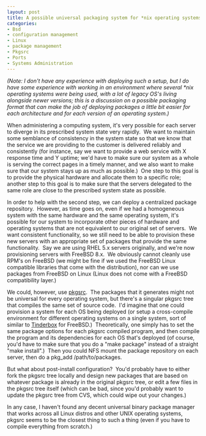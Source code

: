 ```yaml
--- 
layout: post
title: A possible universal packaging system for *nix operating systems
categories:
- Bsd
- configuration management
- Linux
- package management
- Pkgsrc
- Ports
- Systems Administration
---
```

<em>(Note: I don't have any experience with deploying such a setup, but I do have some experience with working in an environment where several *nix operating systems were being used, with a lot of legacy OS's living alongside newer versions; this is a discussion on a possible packaging format that can make the job of deploying packages a little bit easier for each architecture and for each version of an operating system.)</em>

When administering a computing system, it's very possible for each server to diverge in its prescribed system state very rapidly.  We want to maintain some semblance of consistency in the system state so that we know that the service we are providing to the customer is delivered reliably and consistently (for instance, say we want to provide a web service with X response time and Y uptime; we'd have to make sure our system as a whole is serving the correct pages in a timely manner, and we also want to make sure that our system stays up as much as possible.)  One step to this goal is to provide the physical hardware and allocate them to a specific role; another step to this goal is to make sure that the servers delegated to the same role are close to the prescribed system state as possible.

In order to help with the second step, we can deploy a centralized package repository.  However, as time goes on, even if we had a homogeneous system with the same hardware and the same operating system, it's possible for our system to incorporate other pieces of hardware and operating systems that are not equivalent to our original set of servers.  We want consistent functionality, so we still need to be able to provision these new servers with an appropriate set of packages that provide the same functionality.  Say we are using RHEL 5.x servers originally, and we're now provisioning servers with FreeBSD 8.x.  We obviously cannot cleanly use RPM's on FreeBSD (we might be fine if we used the FreeBSD Linux compatible libraries that come with the distribution), nor can we use packages from FreeBSD on Linux (Linux does not come with a FreeBSD compatibility layer.)

We could, however, use <a href="http://www.pkgsrc.org/">pkgsrc</a>.  The packages that it generates might not be universal for every operating system, but there's a singular pkgsrc tree that compiles the same set of source code.  I'd imagine that one could provision a system for each OS being deployed (or setup a cross-compile environment for different operating systems on a single system, sort of similar to <a href="http://tinderbox.marcuscom.com/">Tinderbox</a> for FreeBSD.)  Theoretically, one simply has to set the same package options for each pkgsrc compiled program, and then compile the program and its dependencies for each OS that's deployed (of course, you'd have to make sure that you do a "make package" instead of a straight "make install".)  Then you could NFS mount the package repository on each server, then do a pkg_add /path/to/packages.

But what about post-install configuration?  You'd probably have to either fork the pkgsrc tree locally and design new packages that are based on whatever package is already in the original pkgsrc tree, or edit a few files in the pkgsrc tree itself (which can be bad, since you'd probably want to update the pkgsrc tree from CVS, which could wipe out your changes.)

In any case, I haven't found any decent universal binary package manager that works across all Linux distros and other UNIX operating systems, pkgsrc seems to be the closest thing to such a thing (even if you have to compile everything from scratch.)
